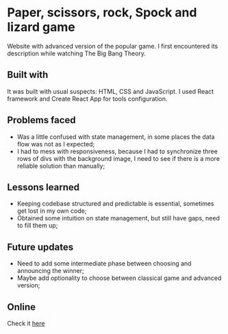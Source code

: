 # Paper, scissors, rock, Spock and lizard game

Website with advanced version of the popular game. I first encountered its description while watching The Big Bang Theory.  

## Built with

It was built with usual suspects: HTML, CSS and JavaScript. I used React framework and Create React App for tools configuration.  

## Problems faced

- Was a little confused with state management, in some places the data flow was not as I expected;  
- I had to mess with responsiveness, because I had to synchronize three rows of divs with the background image, I need to see if there is a more reliable solution than manually;

## Lessons learned

- Keeping codebase structured and predictable is essential, sometimes get lost in my own code;
- Obtained some intuition on state management, but still have gaps, need to fill them up;

## Future updates

- Need to add some intermediate phase between choosing and announcing the winner;
- Maybe add optionality to choose between classical game and advanced version;

## Online

Check it [here](https://ngeru19.github.io/prs/)
